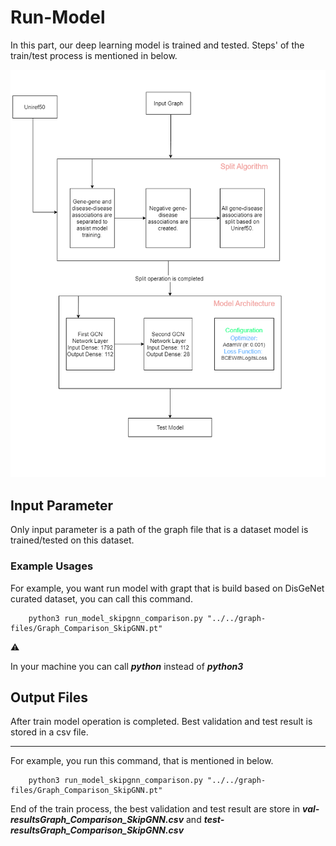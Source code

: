 # Run-Model

In this part, our deep learning model is trained and tested. Steps' of the train/test process is mentioned in below.

<p align="center"> 
    <img src="run-model.png">
</p>

## Input Parameter
Only input parameter is a path of the graph file that is a dataset model is trained/tested on this dataset.

### Example Usages
For example, you want run model with grapt that is build based on DisGeNet curated dataset, you can call this command.

```
    python3 run_model_skipgnn_comparison.py "../../graph-files/Graph_Comparison_SkipGNN.pt"
```

:warning:

In your machine you can call ***python*** instead of ***python3*** 

## Output Files

After train model operation is completed. Best validation and test result is stored in a csv file.

---

For example, you run this command, that is mentioned in below.
```
    python3 run_model_skipgnn_comparison.py "../../graph-files/Graph_Comparison_SkipGNN.pt"
```

End of the train process, the best validation and test result are store in ***val-resultsGraph_Comparison_SkipGNN.csv*** and ***test-resultsGraph_Comparison_SkipGNN.csv***
